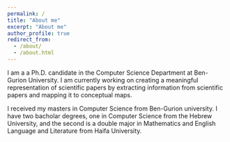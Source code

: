 ```yaml
---
permalink: /
title: "About me"
excerpt: "About me"
author_profile: true
redirect_from: 
  - /about/
  - /about.html
---
```


I am a a Ph.D. candidate in the Computer Science Department at Ben-Gurion University. I am currently working on creating a meaningful representation of scientific papers by extracting information from scientific papers and mapping it to conceptual maps.

I received my masters in Computer Science from Ben-Gurion university. I have two bacholar degrees, one in Computer Science from the Hebrew University, and the second is a double major in Mathematics and English Language and Literature from Haifa University. 

